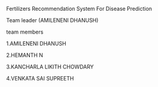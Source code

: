 
Fertilizers Recommendation System For Disease Prediction

Team leader (AMILENENI DHANUSH)

team members

1.AMILENENI DHANUSH

2.HEMANTH N 

3.KANCHARLA LIKITH CHOWDARY

4.VENKATA SAI SUPREETH
